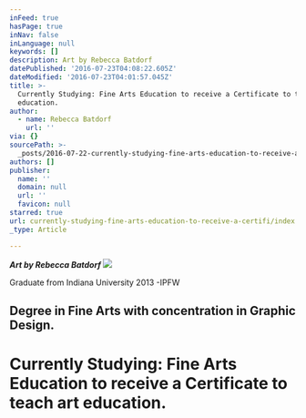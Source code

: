 ```yaml
---
inFeed: true
hasPage: true
inNav: false
inLanguage: null
keywords: []
description: Art by Rebecca Batdorf
datePublished: '2016-07-23T04:08:22.605Z'
dateModified: '2016-07-23T04:01:57.045Z'
title: >-
  Currently Studying: Fine Arts Education to receive a Certificate to teach art
  education.
author:
  - name: Rebecca Batdorf
    url: ''
via: {}
sourcePath: >-
  _posts/2016-07-22-currently-studying-fine-arts-education-to-receive-a-certifi.md
authors: []
publisher:
  name: ''
  domain: null
  url: ''
  favicon: null
starred: true
url: currently-studying-fine-arts-education-to-receive-a-certifi/index.html
_type: Article

---
```

_**Art by Rebecca Batdorf**_
![](https://imgflo.herokuapp.com/graph/vahj1ThiexotieMo/f47440808a739391944f5edd49e844c0/croprotate.jpg?cropheight=2109&cropwidth=3456&degrees=0&input=https%3A%2F%2Fthe-grid-user-content.s3-us-west-2.amazonaws.com%2Fdc6391ed-ed92-441b-817a-b66abfa5ceb7.jpg&x=0&y=108)

Graduate from Indiana University 2013 -IPFW

## Degree in Fine Arts with concentration in Graphic Design.

# Currently Studying: Fine Arts Education to receive a Certificate to teach art education.